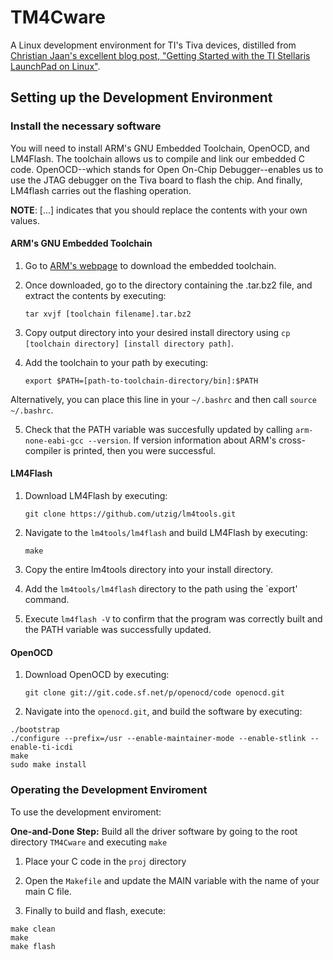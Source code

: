 # TM4Cware
A Linux development environment for TI's Tiva devices, distilled from [Christian Jaan's excellent blog post, "Getting Started with the TI Stellaris LaunchPad on Linux"](https://www.jann.cc/2012/12/11/getting_started_with_the_ti_stellaris_launchpad_on_linux.html).

## Setting up the Development Environment

### Install the necessary software
You will need to install ARM's GNU Embedded Toolchain, OpenOCD, and LM4Flash. The toolchain allows us to compile and link our embedded C code. OpenOCD--which stands for Open On-Chip Debugger--enables us to use the JTAG debugger on the Tiva board to flash the chip. And finally, LM4flash carries out the flashing operation.

**NOTE**: [...] indicates that you should replace the contents with your own values.

#### ARM's GNU Embedded Toolchain
1. Go to [ARM's webpage](https://developer.arm.com/open-source/gnu-toolchain/gnu-rm/downloads) to download the embedded toolchain.

2. Once downloaded, go to the directory containing the .tar.bz2 file, and extract the contents by executing:

	`tar xvjf [toolchain filename].tar.bz2` 

3. Copy output directory into your desired install directory using `cp [toolchain directory] [install directory path]`.

4. Add the toolchain to your path by executing:

	`export $PATH=[path-to-toolchain-directory/bin]:$PATH`

Alternatively, you can place this line in your `~/.bashrc` and then call `source ~/.bashrc`.

5. Check that the PATH variable was succesfully updated by calling `arm-none-eabi-gcc --version`. If version information about ARM's cross-compiler is printed, then you were successful.

#### LM4Flash

1. Download LM4Flash by executing:

	`git clone https://github.com/utzig/lm4tools.git`

2. Navigate to the `lm4tools/lm4flash` and build LM4Flash by executing:

	`make`

3. Copy the entire lm4tools directory into your install directory. 

4. Add the `lm4tools/lm4flash` directory to the path using the `export' command.

5. Execute `lm4flash -V` to confirm that the program was correctly built and the PATH variable was successfully updated.
	
#### OpenOCD

1. Download OpenOCD by executing:

	 `git clone git://git.code.sf.net/p/openocd/code openocd.git`

2. Navigate into the `openocd.git`, and build the software by executing:

```
./bootstrap
./configure --prefix=/usr --enable-maintainer-mode --enable-stlink --enable-ti-icdi
make
sudo make install
```

### Operating the Development Enviroment
To use the development enviroment:

**One-and-Done Step:** Build all the driver software by going to the root directory `TM4Cware` and executing `make`

1. Place your C code in the `proj` directory

2. Open the `Makefile` and update the MAIN variable with the name of your main C file.

3. Finally to build and flash, execute:

```
make clean
make
make flash
```

